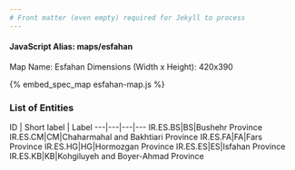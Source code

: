 ```yaml
---
# Front matter (even empty) required for Jekyll to process
---
```


#### JavaScript Alias: maps/esfahan

Map Name: Esfahan
Dimensions (Width x Height): 420x390



{% embed_spec_map esfahan-map.js %}

### List of Entities

ID | Short label | Label
---|---|---|---
IR.ES.BS|BS|Bushehr Province
IR.ES.CM|CM|Chaharmahal and Bakhtiari Province
IR.ES.FA|FA|Fars Province
IR.ES.HG|HG|Hormozgan Province
IR.ES.ES|ES|Isfahan Province
IR.ES.KB|KB|Kohgiluyeh and Boyer-Ahmad Province